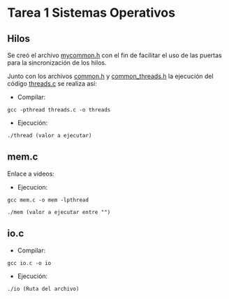 # Tarea 1 Sistemas Operativos 

## Hilos

Se creó el archivo [mycommon.h](mycommon.h) con el fin de facilitar el uso de 
las puertas para la sincronización de los hilos.

Junto con los archivos [common.h](common.h) y 
[common_threads.h](common_threads.h) la ejecución del código 
[threads.c](threads.c) se realiza así: 
* Compilar:

`gcc -pthread threads.c -o threads`

* Ejecución:

`./thread (valor a ejecutar)`

## mem.c

Enlace a videos:

* Ejecucion:

`gcc mem.c -o mem -lpthread`

`./mem (valor a ejecutar entre "")`


## io.c

* Compilar:

`gcc io.c -o io`

* Ejecución:

`./io (Ruta del archivo)`

